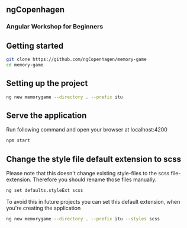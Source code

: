 ## ngCopenhagen
### Angular Workshop for Beginners

## Getting started
```bash
git clone https://github.com/ngCopenhagen/memory-game
cd memory-game
```
## Setting up the project
```bash
ng new memorygame --directory . --prefix itu
```
## Serve the application
Run following command and open your browser at localhost:4200
```bash
npm start
```
## Change the style file default extension to scss
Please note that this doesn't change existing style-files to the scss file-extension.
Therefore you should rename those files manually.
```bash
ng set defaults.styleExt scss
```
To avoid this in future projects you can set this default extension, when you're creating the application
```bash
ng new memorygame --directory . --prefix itu --styles scss
```